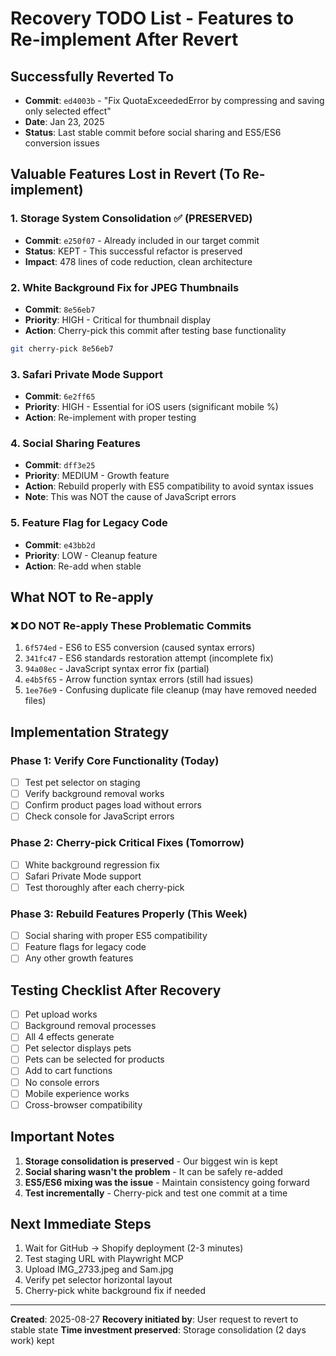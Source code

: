 # Recovery TODO List - Features to Re-implement After Revert

## Successfully Reverted To
- **Commit**: `ed4003b` - "Fix QuotaExceededError by compressing and saving only selected effect"
- **Date**: Jan 23, 2025
- **Status**: Last stable commit before social sharing and ES5/ES6 conversion issues

## Valuable Features Lost in Revert (To Re-implement)

### 1. Storage System Consolidation ✅ (PRESERVED)
- **Commit**: `e250f07` - Already included in our target commit
- **Status**: KEPT - This successful refactor is preserved
- **Impact**: 478 lines of code reduction, clean architecture

### 2. White Background Fix for JPEG Thumbnails 
- **Commit**: `8e56eb7`
- **Priority**: HIGH - Critical for thumbnail display
- **Action**: Cherry-pick this commit after testing base functionality
```bash
git cherry-pick 8e56eb7
```

### 3. Safari Private Mode Support
- **Commit**: `6e2ff65`  
- **Priority**: HIGH - Essential for iOS users (significant mobile %)
- **Action**: Re-implement with proper testing

### 4. Social Sharing Features
- **Commit**: `dff3e25`
- **Priority**: MEDIUM - Growth feature
- **Action**: Rebuild properly with ES5 compatibility to avoid syntax issues
- **Note**: This was NOT the cause of JavaScript errors

### 5. Feature Flag for Legacy Code
- **Commit**: `e43bb2d`
- **Priority**: LOW - Cleanup feature
- **Action**: Re-add when stable

## What NOT to Re-apply

### ❌ DO NOT Re-apply These Problematic Commits
1. `6f574ed` - ES6 to ES5 conversion (caused syntax errors)
2. `341fc47` - ES6 standards restoration attempt (incomplete fix)
3. `94a08ec` - JavaScript syntax error fix (partial)
4. `e4b5f65` - Arrow function syntax errors (still had issues)
5. `1ee76e9` - Confusing duplicate file cleanup (may have removed needed files)

## Implementation Strategy

### Phase 1: Verify Core Functionality (Today)
- [ ] Test pet selector on staging
- [ ] Verify background removal works
- [ ] Confirm product pages load without errors
- [ ] Check console for JavaScript errors

### Phase 2: Cherry-pick Critical Fixes (Tomorrow)
- [ ] White background regression fix
- [ ] Safari Private Mode support
- [ ] Test thoroughly after each cherry-pick

### Phase 3: Rebuild Features Properly (This Week)
- [ ] Social sharing with proper ES5 compatibility
- [ ] Feature flags for legacy code
- [ ] Any other growth features

## Testing Checklist After Recovery

- [ ] Pet upload works
- [ ] Background removal processes
- [ ] All 4 effects generate
- [ ] Pet selector displays pets
- [ ] Pets can be selected for products
- [ ] Add to cart functions
- [ ] No console errors
- [ ] Mobile experience works
- [ ] Cross-browser compatibility

## Important Notes

1. **Storage consolidation is preserved** - Our biggest win is kept
2. **Social sharing wasn't the problem** - It can be safely re-added
3. **ES5/ES6 mixing was the issue** - Maintain consistency going forward
4. **Test incrementally** - Cherry-pick and test one commit at a time

## Next Immediate Steps

1. Wait for GitHub → Shopify deployment (2-3 minutes)
2. Test staging URL with Playwright MCP
3. Upload IMG_2733.jpeg and Sam.jpg 
4. Verify pet selector horizontal layout
5. Cherry-pick white background fix if needed

---

**Created**: 2025-08-27
**Recovery initiated by**: User request to revert to stable state
**Time investment preserved**: Storage consolidation (2 days work) kept